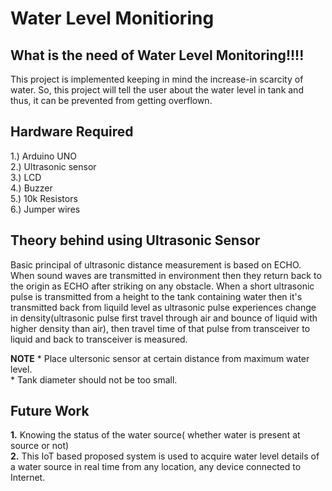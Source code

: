 # Water Level Monitioring

## What is the need of Water Level Monitoring!!!!

This project is implemented keeping in mind the increase-in scarcity of water. So, this project will tell the user about the water level in 
tank and thus, it can be prevented from getting overflown.

## Hardware Required

1.) Arduino UNO  
2.) Ultrasonic sensor  
3.) LCD  
4.) Buzzer  
5.) 10k Resistors  
6.) Jumper wires  

## Theory behind using Ultrasonic Sensor

Basic principal of ultrasonic distance measurement is based on ECHO. When sound waves are transmitted in environment then they return back to the origin as ECHO after striking on any obstacle. When a short ultrasonic pulse is transmitted from a height to the tank containing water then it's transmitted back from liquild level as ultrasonic pulse experiences change in density(ultrasonic pulse first travel through air and bounce of liquid with higher density than air), then travel time of that pulse from transceiver to liquid and back to transceiver is measured.  

**NOTE** * Place ultersonic sensor at certain distance from maximum water level.  
         * Tank diameter should not be too small.  
         
## Future Work

**1.** Knowing the status of the water source( whether water is present at source or not)  
**2.** This  IoT  based  proposed  system  is  used  to  acquire  water  level  details  of  a  water source  in  real  time from any  location,  any device  connected  to Internet. 

